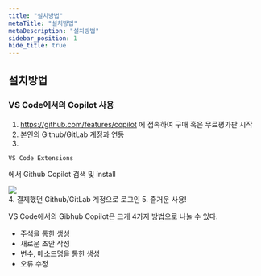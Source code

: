 ```yaml
---
title: "설치방법"
metaTitle: "설치방법"
metaDescription: "설치방법"
sidebar_position: 1
hide_title: true
---
```


## 설치방법

### VS Code에서의 Copilot 사용

1. https://github.com/features/copilot 에 접속하여 구매 혹은 무료평가판 시작
2. 본인의 Github/GitLab 계정과 연동
3.

```
VS Code Extensions
```

에서 Github Copilot 검색 및 install

   <div className="img-wrapper">
      <img src={require('@site/static/img/install-copilot/install-copilot.png').default} />
   </div>
4. 결제했던 Github/GitLab 계정으로 로그인
5. 즐거운 사용!

VS Code에서의 Gibhub Copilot은 크게 4가지 방법으로 나눌 수 있다.

- 주석을 통한 생성
- 새로운 초안 작성
- 변수, 메소드명을 통한 생성
- 오류 수정
